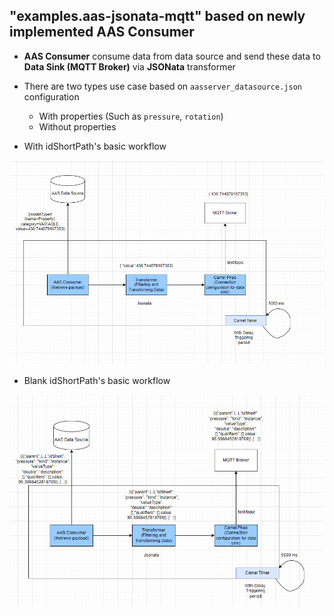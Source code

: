 ## "examples.aas-jsonata-mqtt" based on newly implemented **AAS Consumer**

- **AAS Consumer** consume data from data source and send these data to **Data Sink (MQTT Broker)** via **JSONata** transformer

- There are two types use case based on `aasserver_datasource.json` configuration
  - With properties (Such as `pressure`, `rotation`)
  - Without properties
 
- With idShortPath's basic workflow

![Work Flow -1](./src/main/resources/image/work_flow_diagram_1.PNG)

- Blank idShortPath's basic workflow

![Work Flow -2](./src/main/resources/image/work_flow_diagram_2.PNG)

